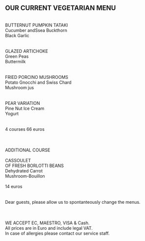 ## OUR CURRENT VEGETARIAN MENU
<br/>
BUTTERNUT PUMPKIN TATAKI<br/>
Cucumber andSsea Buckthorn<br/>
Black Garlic<br/>
<br/>
 <br/>
GLAZED ARTICHOKE<br/>
Green Peas<br/>
Buttermilk<br/>
<br/>
 <br/>
FRIED PORCINO MUSHROOMS<br/>
Potato Gnocchi and Swiss Chard<br/>
Mushroom jus<br/>
<br/>
 <br/>
PEAR VARIATION<br/>
Pine Nut Ice Cream<br/>
Yogurt<br/>
<br/>
<br/>
4 courses 66 euros<br/>
<br/>
 <br/>
<br/>
ADDITIONAL COURSE<br/>
<br/>
CASSOULET<br/>
OF FRESH BORLOTTI BEANS<br/>
Dehydrated Carrot<br/>
Mushroom-Bouillon<br/>
<br/>
14 euros<br/>
 <br/>
<br/>
Dear guests, please allow us to spontanteously change the menus.<br/>
<br/>
 <br/>
<br/>
WE ACCEPT EC, MAESTRO, VISA & Cash.<br/>
All prices are in Euro and include legal VAT.<br/>
In case of allergies please contact our service staff.<br/>

